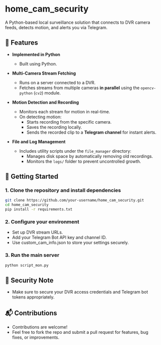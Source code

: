 # home_cam_security

A Python-based local surveillance solution that connects to DVR camera feeds, detects motion, and alerts you via Telegram.

## 🚀 Features

- **Implemented in Python**
  - Built using Python.

- **Multi-Camera Stream Fetching**
  - Runs on a server connected to a DVR.
  - Fetches streams from multiple cameras **in parallel** using the `opencv-python` (`cv2`) module.

- **Motion Detection and Recording**
  - Monitors each stream for motion in real-time.
  - On detecting motion:
    - Starts recording from the specific camera.
    - Saves the recording locally.
    - Sends the recorded clip to a **Telegram channel** for instant alerts.

- **File and Log Management**
  - Includes utility scripts under the `file_manager` directory:
    - Manages disk space by automatically removing old recordings.
    - Monitors the `logs/` folder to prevent uncontrolled growth.

## 📲 Getting Started

### 1. Clone the repository and install dependencies

```bash
git clone https://github.com/your-username/home_cam_security.git
cd home_cam_security
pip install -r requirements.txt
```

### 2. Configure your environment
- Set up DVR stream URLs.
- Add your Telegram Bot API key and channel ID.
- Use custom_cam_info.json to store your settings securely.


### 3. Run the main server
```bash
python script_mon.py
```

## 🔐 Security Note
- Make sure to secure your DVR access credentials and Telegram bot tokens appropriately.

## 📬 Contributions
- Contributions are welcome!
- Feel free to fork the repo and submit a pull request for features, bug fixes, or improvements.


